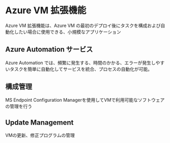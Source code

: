 # Azure VM 拡張機能

Azure VM 拡張機能は、Azure VM の最初のデプロイ後にタスクを構成および自動化したい場合に使用できる、小規模なアプリケーション

## Azure Automation サービス

Azure Automation では、頻繁に発生する、時間のかかる、エラーが発生しやすいタスクを簡単に自動化してサービスを統合、プロセスの自動化が可能。

## 構成管理

MS Endpoint Configuration Managerを使用してVMで利用可能なソフトウェアの管理を行う

## Update Management

VMの更新、修正プログラムの管理
